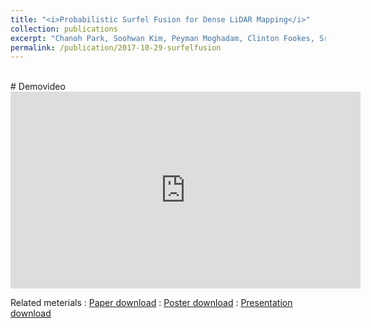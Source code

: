 ```yaml
---
title: "<i>Probabilistic Surfel Fusion for Dense LiDAR Mapping</i>"
collection: publications
excerpt: "Chanoh Park, Soohwan Kim, Peyman Moghadam, Clinton Fookes, Sridha Sridharan, ICCV workshop 2017.<br> <img src='/images/probsurfel_main.png'>"
permalink: /publication/2017-10-29-surfelfusion
---
```



<br>
# Demovideo
<iframe width="560" height="315" src="https://www.youtube.com/embed/QNNLncT9XmQ" frameborder="0" allow="autoplay; encrypted-media"> </iframe>
<br>



Related meterials
:   [Paper download](https://arxiv.org/pdf/1709.01265.pdf)
:   [Poster download](http://copark86.github.io/files/surfelfusion_poster.pdf)
:   [Presentation download](http://copark86.github.io/files/surfelfusion_ppt.pdf)

